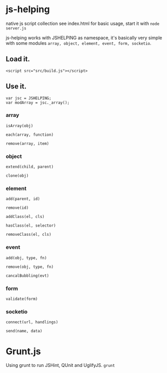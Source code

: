 # js-helping

native js script collection see index.html for basic usage, start it with `node server.js`

js-helping works with JSHELPING as namespace, it's basically very simple with some modules `array, object, element, event, form, socketio`.

## Load it.

    <script src="src/build.js"></script>

## Use it.

    var jsc = JSHELPING;
    var modArray = jsc._array();

### array
`isArray(obj)`

`each(array, function)`

`remove(array, item)`

### object
`extend(child, parent)`

`clone(obj)`

### element
`add(parent, id)`

`remove(id)`

`addClass(el, cls)`

`hasClass(el, selector)`

`removeClass(el, cls)`

### event
`add(obj, type, fn)`

`remove(obj, type, fn)`

`cancalBubbling(evt)`

### form
`validate(form)`

### socketio
`connect(url, handlings)`

`send(name, data)`

# Grunt.js
Using grunt to run JSHint, QUnit and UglifyJS. `grunt`
